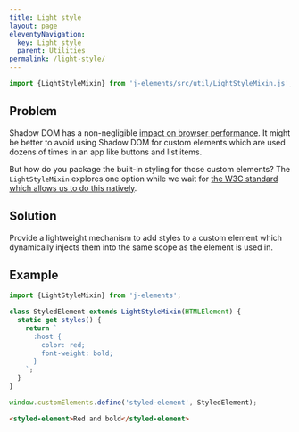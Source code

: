 ```yaml
---
title: Light style
layout: page
eleventyNavigation:
  key: Light style
  parent: Utilities
permalink: /light-style/
---
```


```javascript
import {LightStyleMixin} from 'j-elements/src/util/LightStyleMixin.js';
```
<module-size modules="util/LightStyleMixin.js"></module-size>

## Problem

Shadow DOM has a non-negligible [impact on browser performance](https://bitworking.org/news/2018/02/shadow-dom-and-css). It might be better to avoid using Shadow DOM for custom elements which are used dozens of times in an app like buttons and list items.

But how do you package the built-in styling for those custom elements? The `LightStyleMixin` explores one option while we wait for [the W3C standard which allows us to do this natively](https://github.com/w3c/webcomponents/issues/468).

## Solution

Provide a lightweight mechanism to add styles to a custom element which dynamically injects them into the same scope as the element is used in.

## Example

```javascript
import {LightStyleMixin} from 'j-elements';

class StyledElement extends LightStyleMixin(HTMLElement) {
  static get styles() {
    return `
      :host {
        color: red;
        font-weight: bold;
      }
    `;
  }
}

window.customElements.define('styled-element', StyledElement);
```

<render-example></render-example>
```html
<styled-element>Red and bold</styled-element>
```
